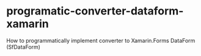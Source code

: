 # programatic-converter-dataform-xamarin
How to programmatically implement converter to Xamarin.Forms DataForm (SfDataForm) 
